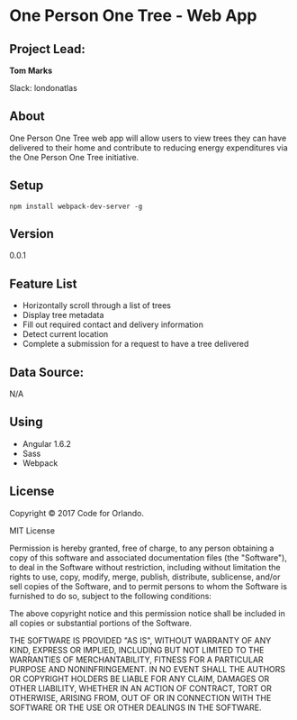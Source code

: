 # One Person One Tree - Web App

## Project Lead:

**Tom Marks**

Slack: londonatlas

## About

One Person One Tree web app will allow users to view trees they can have delivered to their home and contribute to reducing energy expenditures via the One Person One Tree initiative.

## Setup

`npm install webpack-dev-server -g`

## Version

0.0.1

## Feature List

- Horizontally scroll through a list of trees
- Display tree metadata
- Fill out required contact and delivery information
- Detect current location
- Complete a submission for a request to have a tree delivered

## Data Source:

N/A

## Using

- Angular 1.6.2
- Sass
- Webpack

## License

Copyright © 2017 Code for Orlando.

MIT License

Permission is hereby granted, free of charge, to any person obtaining a copy of this software and associated documentation files (the "Software"), to deal in the Software without restriction, including without limitation the rights to use, copy, modify, merge, publish, distribute, sublicense, and/or sell copies of the Software, and to permit persons to whom the Software is furnished to do so, subject to the following conditions:

The above copyright notice and this permission notice shall be included in all copies or substantial portions of the Software.

THE SOFTWARE IS PROVIDED "AS IS", WITHOUT WARRANTY OF ANY KIND, EXPRESS OR IMPLIED, INCLUDING BUT NOT LIMITED TO THE WARRANTIES OF MERCHANTABILITY, FITNESS FOR A PARTICULAR PURPOSE AND NONINFRINGEMENT. IN NO EVENT SHALL THE AUTHORS OR COPYRIGHT HOLDERS BE LIABLE FOR ANY CLAIM, DAMAGES OR OTHER LIABILITY, WHETHER IN AN ACTION OF CONTRACT, TORT OR OTHERWISE, ARISING FROM, OUT OF OR IN CONNECTION WITH THE SOFTWARE OR THE USE OR OTHER DEALINGS IN THE SOFTWARE.
